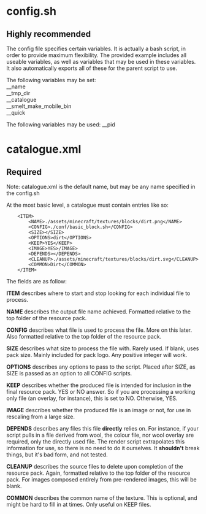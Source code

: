 # config.sh
## Highly recommended

The config file specifies certain variables. It is actually a bash script, in order to provide maximum flexibility. The provided example includes all useable variables, as well as variables that may be used in these variables. It also automatically exports all of these for the parent script to use.

The following variables may be set:  
__name  
__tmp_dir  
__catalogue  
__smelt\_make\_mobile_bin  
__quick  

The following variables may be used:
__pid

# catalogue.xml
## Required

Note: catalogue.xml is the default name, but may be any name specified in the config.sh

At the most basic level, a catalogue must contain entries like so:  

```
	<ITEM>
		<NAME>./assets/minecraft/textures/blocks/dirt.png</NAME>
		<CONFIG>./conf/basic_block.sh</CONFIG>
		<SIZE></SIZE>
		<OPTIONS>dirt</OPTIONS>
		<KEEP>YES</KEEP>
		<IMAGE>YES>/IMAGE>
		<DEPENDS></DEPENDS>
		<CLEANUP>./assets/minecraft/textures/blocks/dirt.svg</CLEANUP>
		<COMMON>Dirt</COMMON>
	</ITEM>
```

The fields are as follow:  

**ITEM** describes where to start and stop looking for each individual file to process.

**NAME** describes the output file name achieved. Formatted relative to the top folder of the resource pack.

**CONFIG** describes what file is used to process the file. More on this later. Also formatted relative to the top folder of the resource pack.

**SIZE** describes what size to process the file with. Rarely used. If blank, uses pack size. Mainly included for pack logo. Any positive integer will work.

**OPTIONS** describes any options to pass to the script. Placed after SIZE, as SIZE is passed as an option to all CONFIG scripts.

**KEEP** describes whether the produced file is intended for inclusion in the final resource pack. YES or NO answer. So if you are processing a working only file (an overlay, for instance), this is set to NO. Otherwise, YES.

**IMAGE** describes whether the produced file is an image or not, for use in rescaling from a large size.

**DEPENDS** describes any files this file **directly** relies on. For instance, if your script pulls in a file derived from wool, the colour file, nor wool overlay are required, only the directly used file. The render script extrapolates this information for use, so there is no need to do it ourselves. It **shouldn't** break things, but it's bad form, and not tested.

**CLEANUP** describes the source files to delete upon completion of the resource pack. Again, formatted relative to the top folder of the resource pack. For images composed entirely from pre-rendered images, this will be blank.

**COMMON** describes the common name of the texture. This is optional, and might be hard to fill in at times. Only useful on KEEP files.
